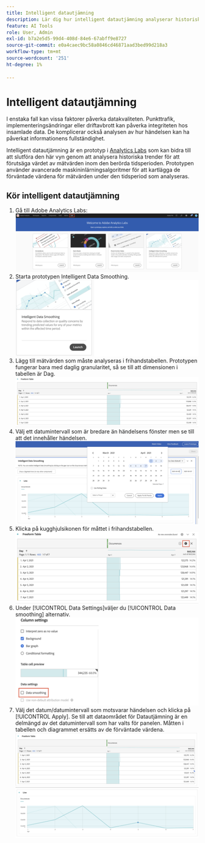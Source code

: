 ```yaml
---
title: Intelligent datautjämning
description: Lär dig hur intelligent datautjämning analyserar historiska trender för att förutsäga värdet av mätvärden inom en påverkad tidsperiod.
feature: AI Tools
role: User, Admin
exl-id: b7a2e5d5-99d4-408d-84e6-67abff9e8727
source-git-commit: e0a4caec9bc58a0846cd46871aad3bed99d218a3
workflow-type: tm+mt
source-wordcount: '251'
ht-degree: 1%

---
```


# Intelligent datautjämning

I enstaka fall kan vissa faktorer påverka datakvaliteten. Punkttrafik, implementeringsändringar eller driftavbrott kan påverka integriteten hos insamlade data. De komplicerar också analysen av hur händelsen kan ha påverkat informationens fullständighet.

Intelligent datautjämning är en prototyp i [Analytics Labs](/help/analyze/labs.md) som kan bidra till att slutföra den här vyn genom att analysera historiska trender för att förutsäga värdet av mätvärden inom den berörda tidsperioden. Prototypen använder avancerade maskininlärningsalgoritmer för att kartlägga de förväntade värdena för mätvärden under den tidsperiod som analyseras.

## Kör intelligent datautjämning

1. Gå till Adobe Analytics Labs:
   ![Labs](assets/labs.png)
1. Starta prototypen Intelligent Data Smoothing.
   ![Starta prototyp](assets/intelligent-ds.png)
1. Lägg till mätvärden som måste analyseras i frihandstabellen. Prototypen fungerar bara med daglig granularitet, så se till att dimensionen i tabellen är Dag.
   ![Lägg till mått](assets/add-metric.png)
1. Välj ett datumintervall som är bredare än händelsens fönster men se till att det innehåller händelsen.
   ![Datumintervall](assets/date-range.png)
1. Klicka på kugghjulsikonen för måttet i frihandstabellen.
   ![Kugghjulsikon](assets/gear-icon.png)
1. Under [!UICONTROL Data Settings]väljer du [!UICONTROL Data smoothing] alternativ.
   ![Datautjämning](assets/column-setting.png)
1. Välj det datum/datumintervall som motsvarar händelsen och klicka på [!UICONTROL Apply].
Se till att dataområdet för Datautjämning är en delmängd av det datumintervall som har valts för panelen. Måtten i tabellen och diagrammet ersätts av de förväntade värdena.
   ![Förväntade värden](assets/predictive-values.png)
